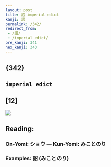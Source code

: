 ```yaml
---
layout: post
title: 詔 imperial edict
kanji: 詔
permalink: /342/
redirect_from:
 - /詔/
 - /imperial edict/
pre_kanji: 341
nex_kanji: 343
---
```


## {342}

## `imperial edict`

## [12]

<div class="stroke"><img src="E8A994.png" /></div>

## Reading:

### On-Yomi: ショウ &mdash; Kun-Yomi: みことのり

### Examples: 詔 (みことのり)
